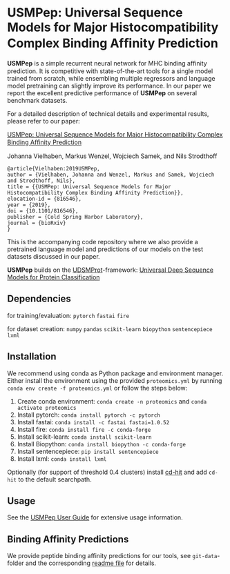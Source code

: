 # USMPep: Universal Sequence Models for Major Histocompatibility Complex Binding Afﬁnity Prediction 
**USMPep** is a simple recurrent neural network for MHC binding afﬁnity prediction. It is competitive with state-of-the-art tools for a single model trained from scratch, while ensembling multiple regressors and language model pretraining can slightly improve its performance.
In our paper we report the excellent predictive performance of **USMPep** on several benchmark datasets.

For a detailed description of technical details and experimental results, please refer to our paper:

[USMPep: Universal Sequence Models for Major Histocompatibility Complex Binding Afﬁnity Prediction](https://doi.org/10.1101/816546)

Johanna Vielhaben, Markus Wenzel, Wojciech Samek, and Nils Strodthoff

 	@article{Vielhaben:2019USMPep,
	author = {Vielhaben, Johanna and Wenzel, Markus and Samek, Wojciech and Strodthoff, Nils},
	title = {{USMPep: Universal Sequence Models for Major Histocompatibility Complex Binding Affinity Prediction}},
	elocation-id = {816546},
	year = {2019},
	doi = {10.1101/816546},
	publisher = {Cold Spring Harbor Laboratory},
	journal = {bioRxiv}
	}

This is the accompanying code repository where we also provide a pretrained language model and predictions of our models on the test datasets discussed in our paper.

**USMPep** builds on the [UDSMProt](https://github.com/nstrodt/UDSMProt)-framework: [Universal Deep Sequence Models for Protein Classification](https://doi.org/10.1101/704874)
## Dependencies
for training/evaluation: `pytorch` `fastai` `fire` 

for dataset creation: `numpy` `pandas` `scikit-learn` `biopython` `sentencepiece` `lxml`

## Installation
We recommend using conda as Python package and environment manager.
Either install the environment using the provided `proteomics.yml` by running `conda env create -f proteomics.yml` or follow the steps below:
1. Create conda environment: `conda create -n proteomics` and `conda activate proteomics`
2. Install pytorch: `conda install pytorch -c pytorch`
3. Install fastai: `conda install -c fastai fastai=1.0.52`
4. Install fire: `conda install fire -c conda-forge`
5. Install scikit-learn: `conda install scikit-learn`
6. Install Biopython: `conda install biopython -c conda-forge`
7. Install sentencepiece: `pip install sentencepiece`
8. Install lxml: `conda install lxml`

Optionally (for support of threshold 0.4 clusters) install [cd-hit](`https://github.com/weizhongli/cdhit`) and add `cd-hit` to the default searchpath.

## Usage
See the [USMPep User Guide](./code/USMPep_UserGuide.ipynb) for extensive usage information.

## Binding Affinity Predictions
We provide peptide binding affinity predictions for our tools, see `git-data`-folder and the corresponding [readme file](./git_data/README.md) for details.
